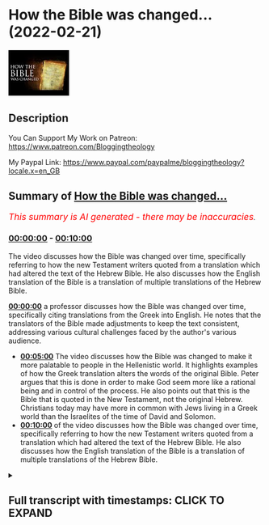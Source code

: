 # How the Bible was changed... (2022-02-21)

![alt How the Bible was changed...](F_46_1i4CQ0.jpg "How the Bible was changed...")

## Description

You Can Support My Work on Patreon:
https://www.patreon.com/Bloggingtheology

My Paypal Link: 
https://www.paypal.com/paypalme/bloggingtheology?locale.x=en_GB

## Summary of [How the Bible was changed...](https://www.youtube.com/watch?v=F_46_1i4CQ0)


*<span style="color:red; font-size:125%">This summary is AI generated - there may be inaccuracies</span>. [](/)*

### [00:00:00](https://www.youtube.com/watch?v=F_46_1i4CQ0&t=0) - [00:10:00](https://www.youtube.com/watch?v=F_46_1i4CQ0&t=600)

The video discusses how the Bible was changed over time, specifically referring to how the new Testament writers quoted from a translation which had altered the text of the Hebrew Bible. He also discusses how the English translation of the Bible is a translation of multiple translations of the Hebrew Bible.

**[00:00:00](https://www.youtube.com/watch?v=F_46_1i4CQ0&t=0)**  a professor discusses how the Bible was changed over time, specifically citing translations from the Greek into English. He notes that the translators of the Bible made adjustments to keep the text consistent, addressing various cultural challenges faced by the author's various audience.
* **[00:05:00](https://www.youtube.com/watch?v=F_46_1i4CQ0&t=300)** The video discusses how the Bible was changed to make it more palatable to people in the Hellenistic world. It highlights examples of how the Greek translation alters the words of the original Bible. Peter argues that this is done in order to make God seem more like a rational being and in control of the process. He also points out that this is the Bible that is quoted in the New Testament, not the original Hebrew. Christians today may have more in common with Jews living in a Greek world than the Israelites of the time of David and Solomon.
* **[00:10:00](https://www.youtube.com/watch?v=F_46_1i4CQ0&t=600)** of the video discusses how the Bible was changed over time, specifically referring to how the new Testament writers quoted from a translation which had altered the text of the Hebrew Bible. He also discusses how the English translation of the Bible is a translation of multiple translations of the Hebrew Bible.

<details><summary><h2>Full transcript with timestamps: CLICK TO EXPAND</h2></summary>

[0:00:02](https://youtu.be/F_46_1i4CQ0?t=2) now in this video i want to share with  
[0:00:04](https://youtu.be/F_46_1i4CQ0?t=4) you some insights into the christian  
[0:00:07](https://youtu.be/F_46_1i4CQ0?t=7) bible things that are not usually known  
[0:00:10](https://youtu.be/F_46_1i4CQ0?t=10) and i'm going to be drawing on this book  
[0:00:12](https://youtu.be/F_46_1i4CQ0?t=12) how the bible actually works by peter  
[0:00:16](https://youtu.be/F_46_1i4CQ0?t=16) enz who is a professor of  
[0:00:18](https://youtu.be/F_46_1i4CQ0?t=18) biblical studies in the u.s  
[0:00:21](https://youtu.be/F_46_1i4CQ0?t=21) and i just want to read a few paragraphs  
[0:00:23](https://youtu.be/F_46_1i4CQ0?t=23) from a chapter where he talks about  
[0:00:25](https://youtu.be/F_46_1i4CQ0?t=25) something which is not really understood  
[0:00:27](https://youtu.be/F_46_1i4CQ0?t=27) at all well and it's this that the new  
[0:00:30](https://youtu.be/F_46_1i4CQ0?t=30) testament writers whether they be the  
[0:00:32](https://youtu.be/F_46_1i4CQ0?t=32) gospel writers or paul or james or peter  
[0:00:35](https://youtu.be/F_46_1i4CQ0?t=35) whoever they are  
[0:00:36](https://youtu.be/F_46_1i4CQ0?t=36) when they quote from the jewish bible  
[0:00:38](https://youtu.be/F_46_1i4CQ0?t=38) the old testament  
[0:00:40](https://youtu.be/F_46_1i4CQ0?t=40) usually or that virtually always quote  
[0:00:42](https://youtu.be/F_46_1i4CQ0?t=42) from a greek translation of the hebrew  
[0:00:45](https://youtu.be/F_46_1i4CQ0?t=45) bibles they're not quoting from the  
[0:00:46](https://youtu.be/F_46_1i4CQ0?t=46) hebrew bible with the original language  
[0:00:48](https://youtu.be/F_46_1i4CQ0?t=48) but from a translation now why are they  
[0:00:51](https://youtu.be/F_46_1i4CQ0?t=51) doing this well the jews who were living  
[0:00:54](https://youtu.be/F_46_1i4CQ0?t=54) uh second third century bc when they  
[0:00:57](https://youtu.be/F_46_1i4CQ0?t=57) produced this greek translation  
[0:00:59](https://youtu.be/F_46_1i4CQ0?t=59) were living in a world that had been  
[0:01:00](https://youtu.be/F_46_1i4CQ0?t=60) conquered by alexander the great in the  
[0:01:03](https://youtu.be/F_46_1i4CQ0?t=63) fourth century and he had basically  
[0:01:05](https://youtu.be/F_46_1i4CQ0?t=65) conquered most of the mediterranean  
[0:01:07](https://youtu.be/F_46_1i4CQ0?t=67) world introduced and spread greek ideas  
[0:01:10](https://youtu.be/F_46_1i4CQ0?t=70) of greek philosophy greek reason culture  
[0:01:13](https://youtu.be/F_46_1i4CQ0?t=73) and language and the jews many of whom  
[0:01:15](https://youtu.be/F_46_1i4CQ0?t=75) were living in the diaspora around the  
[0:01:17](https://youtu.be/F_46_1i4CQ0?t=77) mediterranean  
[0:01:20](https://youtu.be/F_46_1i4CQ0?t=80) obviously wanted to translate their  
[0:01:22](https://youtu.be/F_46_1i4CQ0?t=82) bible into their own language so they  
[0:01:24](https://youtu.be/F_46_1i4CQ0?t=84) translated it into the sceptre again as  
[0:01:26](https://youtu.be/F_46_1i4CQ0?t=86) it's called  
[0:01:28](https://youtu.be/F_46_1i4CQ0?t=88) but there's some interesting points here  
[0:01:30](https://youtu.be/F_46_1i4CQ0?t=90) that peter ends brings up and i want to  
[0:01:32](https://youtu.be/F_46_1i4CQ0?t=92) share them with you  
[0:01:33](https://youtu.be/F_46_1i4CQ0?t=93) so he talks about the jews living in the  
[0:01:36](https://youtu.be/F_46_1i4CQ0?t=96) greek period and the challenges they  
[0:01:38](https://youtu.be/F_46_1i4CQ0?t=98) face because these are monotheistic  
[0:01:39](https://youtu.be/F_46_1i4CQ0?t=99) people living in a pagan environment  
[0:01:43](https://youtu.be/F_46_1i4CQ0?t=103) and they address these challenges that  
[0:01:45](https://youtu.be/F_46_1i4CQ0?t=105) they face in a number of ways he writes  
[0:01:48](https://youtu.be/F_46_1i4CQ0?t=108) one of which is the greek translation of  
[0:01:50](https://youtu.be/F_46_1i4CQ0?t=110) the hebrew old testament called the  
[0:01:53](https://youtu.be/F_46_1i4CQ0?t=113) septuagint the little footnote at the  
[0:01:55](https://youtu.be/F_46_1i4CQ0?t=115) bottom here which is quite helpful the  
[0:01:57](https://youtu.be/F_46_1i4CQ0?t=117) sexually it means in english 70 and the  
[0:02:01](https://youtu.be/F_46_1i4CQ0?t=121) name is based on a jewish legend that  
[0:02:04](https://youtu.be/F_46_1i4CQ0?t=124) six members of each of the 12 tribes so  
[0:02:07](https://youtu.be/F_46_1i4CQ0?t=127) 72  
[0:02:09](https://youtu.be/F_46_1i4CQ0?t=129) were sequestered on an island and  
[0:02:11](https://youtu.be/F_46_1i4CQ0?t=131) miraculously cranked out the translation  
[0:02:15](https://youtu.be/F_46_1i4CQ0?t=135) in short order but the historical truth  
[0:02:18](https://youtu.be/F_46_1i4CQ0?t=138) he says is more complicated the greek  
[0:02:20](https://youtu.be/F_46_1i4CQ0?t=140) translations were probably grassroots  
[0:02:23](https://youtu.be/F_46_1i4CQ0?t=143) efforts made in many different places  
[0:02:26](https://youtu.be/F_46_1i4CQ0?t=146) over time after the greek conquest  
[0:02:29](https://youtu.be/F_46_1i4CQ0?t=149) but the important point here is the new  
[0:02:31](https://youtu.be/F_46_1i4CQ0?t=151) testament writers almost always relied  
[0:02:34](https://youtu.be/F_46_1i4CQ0?t=154) on this translation this sceptre again  
[0:02:37](https://youtu.be/F_46_1i4CQ0?t=157) so it's not a minor point this  
[0:02:39](https://youtu.be/F_46_1i4CQ0?t=159) now he goes on and says translations are  
[0:02:42](https://youtu.be/F_46_1i4CQ0?t=162) great places for religious groups  
[0:02:45](https://youtu.be/F_46_1i4CQ0?t=165) ancient and modern to introduce course  
[0:02:48](https://youtu.be/F_46_1i4CQ0?t=168) correctives to some things that might  
[0:02:50](https://youtu.be/F_46_1i4CQ0?t=170) cause embarrassment now he doesn't  
[0:02:53](https://youtu.be/F_46_1i4CQ0?t=173) mention it in this book but some very  
[0:02:55](https://youtu.be/F_46_1i4CQ0?t=175) recent very good  
[0:02:57](https://youtu.be/F_46_1i4CQ0?t=177) translations of the bible have  
[0:02:59](https://youtu.be/F_46_1i4CQ0?t=179) introduced uh more shall we say  
[0:03:02](https://youtu.be/F_46_1i4CQ0?t=182) culturally sensitive language for the  
[0:03:04](https://youtu.be/F_46_1i4CQ0?t=184) western audience there's you know the  
[0:03:06](https://youtu.be/F_46_1i4CQ0?t=186) language is changing and adjusting  
[0:03:08](https://youtu.be/F_46_1i4CQ0?t=188) itself to the latest cultural fashions  
[0:03:11](https://youtu.be/F_46_1i4CQ0?t=191) we still see that going on today  
[0:03:13](https://youtu.be/F_46_1i4CQ0?t=193) but back to peter ends you give some  
[0:03:16](https://youtu.be/F_46_1i4CQ0?t=196) examples  
[0:03:18](https://youtu.be/F_46_1i4CQ0?t=198) now in genesis chapter 2 verse 2 in  
[0:03:21](https://youtu.be/F_46_1i4CQ0?t=201) hebrew  
[0:03:22](https://youtu.be/F_46_1i4CQ0?t=202) it says that god finished the work of  
[0:03:25](https://youtu.be/F_46_1i4CQ0?t=205) creation on the seventh day now peter  
[0:03:28](https://youtu.be/F_46_1i4CQ0?t=208) ends being a biblical scholar he can  
[0:03:30](https://youtu.be/F_46_1i4CQ0?t=210) read the hebrew you can read the greek  
[0:03:32](https://youtu.be/F_46_1i4CQ0?t=212) and he says in hebrew it says god  
[0:03:34](https://youtu.be/F_46_1i4CQ0?t=214) finished the work of creation on the  
[0:03:36](https://youtu.be/F_46_1i4CQ0?t=216) seventh day that sound a bit odd  
[0:03:38](https://youtu.be/F_46_1i4CQ0?t=218) which if you think about it suggests  
[0:03:40](https://youtu.be/F_46_1i4CQ0?t=220) that god actually did some work on the  
[0:03:43](https://youtu.be/F_46_1i4CQ0?t=223) seventh day  
[0:03:44](https://youtu.be/F_46_1i4CQ0?t=224) and then took the afternoon off  
[0:03:47](https://youtu.be/F_46_1i4CQ0?t=227) but that would imply that god broke on  
[0:03:50](https://youtu.be/F_46_1i4CQ0?t=230) page one of the bible his own  
[0:03:52](https://youtu.be/F_46_1i4CQ0?t=232) commandment to do no work on the sabbath  
[0:03:56](https://youtu.be/F_46_1i4CQ0?t=236) the greek translators saw the problem  
[0:03:59](https://youtu.be/F_46_1i4CQ0?t=239) and made a minor adjustment  
[0:04:02](https://youtu.be/F_46_1i4CQ0?t=242) and they wrote translating into english  
[0:04:04](https://youtu.be/F_46_1i4CQ0?t=244) he finished on the sixth day his works  
[0:04:09](https://youtu.be/F_46_1i4CQ0?t=249) now god doesn't contradict himself  
[0:04:11](https://youtu.be/F_46_1i4CQ0?t=251) problem  
[0:04:12](https://youtu.be/F_46_1i4CQ0?t=252) solved another example  
[0:04:15](https://youtu.be/F_46_1i4CQ0?t=255) the hebrew word for a sacrificial altar  
[0:04:19](https://youtu.be/F_46_1i4CQ0?t=259) mizbeach if i pronounce that correctly  
[0:04:21](https://youtu.be/F_46_1i4CQ0?t=261) in hebrew nisbet  
[0:04:22](https://youtu.be/F_46_1i4CQ0?t=262) is used pretty much across the board in  
[0:04:24](https://youtu.be/F_46_1i4CQ0?t=264) the old testament no matter whose alter  
[0:04:27](https://youtu.be/F_46_1i4CQ0?t=267) it is  
[0:04:29](https://youtu.be/F_46_1i4CQ0?t=269) whether it be a pagan or a jewish altar  
[0:04:31](https://youtu.be/F_46_1i4CQ0?t=271) it doesn't matter it's the same words  
[0:04:32](https://youtu.be/F_46_1i4CQ0?t=272) used the greek translators however like  
[0:04:36](https://youtu.be/F_46_1i4CQ0?t=276) to use two different words in their  
[0:04:38](https://youtu.be/F_46_1i4CQ0?t=278) translation  
[0:04:39](https://youtu.be/F_46_1i4CQ0?t=279) depending on whether the altar was  
[0:04:41](https://youtu.be/F_46_1i4CQ0?t=281) israelite or pagan  
[0:04:44](https://youtu.be/F_46_1i4CQ0?t=284) that change helped clarify that  
[0:04:46](https://youtu.be/F_46_1i4CQ0?t=286) sacrificing to god is nothing like  
[0:04:49](https://youtu.be/F_46_1i4CQ0?t=289) sacrificing to other gods  
[0:04:51](https://youtu.be/F_46_1i4CQ0?t=291) not a bad adjustment for jews living in  
[0:04:54](https://youtu.be/F_46_1i4CQ0?t=294) greek polytheistic culture  
[0:04:56](https://youtu.be/F_46_1i4CQ0?t=296) trying to maintain their identity amid  
[0:04:59](https://youtu.be/F_46_1i4CQ0?t=299) the temples and strange gods all around  
[0:05:03](https://youtu.be/F_46_1i4CQ0?t=303) them  
[0:05:04](https://youtu.be/F_46_1i4CQ0?t=304) so what peter is  
[0:05:06](https://youtu.be/F_46_1i4CQ0?t=306) doing here is giving us a number of  
[0:05:07](https://youtu.be/F_46_1i4CQ0?t=307) examples of how this greek translation  
[0:05:11](https://youtu.be/F_46_1i4CQ0?t=311) subtly or not so subtly alters the words  
[0:05:14](https://youtu.be/F_46_1i4CQ0?t=314) of the original bible to make it more  
[0:05:16](https://youtu.be/F_46_1i4CQ0?t=316) up-to-date more acceptable to people in  
[0:05:20](https://youtu.be/F_46_1i4CQ0?t=320) the hellenistic world  
[0:05:22](https://youtu.be/F_46_1i4CQ0?t=322) and um this matters because this greek  
[0:05:25](https://youtu.be/F_46_1i4CQ0?t=325) translation  
[0:05:26](https://youtu.be/F_46_1i4CQ0?t=326) is the very translation used by new  
[0:05:28](https://youtu.be/F_46_1i4CQ0?t=328) testament writers they're not quoting  
[0:05:30](https://youtu.be/F_46_1i4CQ0?t=330) from the original  
[0:05:31](https://youtu.be/F_46_1i4CQ0?t=331) another example  
[0:05:33](https://youtu.be/F_46_1i4CQ0?t=333) in hebrew in exodus 24 10  
[0:05:36](https://youtu.be/F_46_1i4CQ0?t=336) says rather casually  
[0:05:39](https://youtu.be/F_46_1i4CQ0?t=339) that moses and a party and of more than  
[0:05:42](https://youtu.be/F_46_1i4CQ0?t=342) 70 israelites  
[0:05:44](https://youtu.be/F_46_1i4CQ0?t=344) saw the god of israel so it says in the  
[0:05:47](https://youtu.be/F_46_1i4CQ0?t=347) hebrew they saw the god of israel which  
[0:05:49](https://youtu.be/F_46_1i4CQ0?t=349) is a problem because no one is actually  
[0:05:51](https://youtu.be/F_46_1i4CQ0?t=351) supposed to be able to see god  
[0:05:55](https://youtu.be/F_46_1i4CQ0?t=355) the greek translation  
[0:05:57](https://youtu.be/F_46_1i4CQ0?t=357) shifts the focus literally  
[0:06:00](https://youtu.be/F_46_1i4CQ0?t=360) they quote saw the place where the god  
[0:06:03](https://youtu.be/F_46_1i4CQ0?t=363) of israel stood they saw the place where  
[0:06:06](https://youtu.be/F_46_1i4CQ0?t=366) the god of it let's look and see god  
[0:06:07](https://youtu.be/F_46_1i4CQ0?t=367) they just saw the place where he stood  
[0:06:10](https://youtu.be/F_46_1i4CQ0?t=370) likewise  
[0:06:12](https://youtu.be/F_46_1i4CQ0?t=372) after instructions for building the  
[0:06:14](https://youtu.be/F_46_1i4CQ0?t=374) mercy seat atop the ark of the covenant  
[0:06:17](https://youtu.be/F_46_1i4CQ0?t=377) god says  
[0:06:18](https://youtu.be/F_46_1i4CQ0?t=378) there i will meet with you exodus 25 22.  
[0:06:24](https://youtu.be/F_46_1i4CQ0?t=384) in the scepter again god says i will  
[0:06:26](https://youtu.be/F_46_1i4CQ0?t=386) make myself known to you  
[0:06:30](https://youtu.be/F_46_1i4CQ0?t=390) which avoids the possibility of god's  
[0:06:32](https://youtu.be/F_46_1i4CQ0?t=392) physically appearing to moses  
[0:06:35](https://youtu.be/F_46_1i4CQ0?t=395) a subtle but important change and again  
[0:06:38](https://youtu.be/F_46_1i4CQ0?t=398) in numbers 3 16  
[0:06:40](https://youtu.be/F_46_1i4CQ0?t=400) it's a book in the bible  
[0:06:42](https://youtu.be/F_46_1i4CQ0?t=402) where the hebrew refers to god's very  
[0:06:45](https://youtu.be/F_46_1i4CQ0?t=405) human-like mouth  
[0:06:47](https://youtu.be/F_46_1i4CQ0?t=407) the greek translation replaces mouth  
[0:06:50](https://youtu.be/F_46_1i4CQ0?t=410) with god's voice  
[0:06:52](https://youtu.be/F_46_1i4CQ0?t=412) yes humans have voices too but at least  
[0:06:55](https://youtu.be/F_46_1i4CQ0?t=415) now god doesn't have a body so he's  
[0:06:57](https://youtu.be/F_46_1i4CQ0?t=417) suggesting here that the greek  
[0:06:59](https://youtu.be/F_46_1i4CQ0?t=419) translators change the language used to  
[0:07:02](https://youtu.be/F_46_1i4CQ0?t=422) describe god to make it fit in with  
[0:07:05](https://youtu.be/F_46_1i4CQ0?t=425) greek philosophical ideas about god not  
[0:07:07](https://youtu.be/F_46_1i4CQ0?t=427) having a body being being an abstraction  
[0:07:10](https://youtu.be/F_46_1i4CQ0?t=430) being eternal and not being this quite  
[0:07:12](https://youtu.be/F_46_1i4CQ0?t=432) anthropomorphic figure we see often in  
[0:07:15](https://youtu.be/F_46_1i4CQ0?t=435) biblical passages  
[0:07:18](https://youtu.be/F_46_1i4CQ0?t=438) the septuagint he says this is the greek  
[0:07:20](https://youtu.be/F_46_1i4CQ0?t=440) translation really wants to make god  
[0:07:22](https://youtu.be/F_46_1i4CQ0?t=442) seem more well  
[0:07:24](https://youtu.be/F_46_1i4CQ0?t=444) god-like  
[0:07:25](https://youtu.be/F_46_1i4CQ0?t=445) god like to a greek jewish audience that  
[0:07:28](https://youtu.be/F_46_1i4CQ0?t=448) is  
[0:07:29](https://youtu.be/F_46_1i4CQ0?t=449) another example in genesis 6 6 chapter 6  
[0:07:33](https://youtu.be/F_46_1i4CQ0?t=453) verse 6  
[0:07:34](https://youtu.be/F_46_1i4CQ0?t=454) which still troubles some readers today  
[0:07:38](https://youtu.be/F_46_1i4CQ0?t=458) yahweh it says  
[0:07:40](https://youtu.be/F_46_1i4CQ0?t=460) says he was sorry he created humans so  
[0:07:43](https://youtu.be/F_46_1i4CQ0?t=463) god is sorry he created humans in  
[0:07:47](https://youtu.be/F_46_1i4CQ0?t=467) genesis 6 6.  
[0:07:48](https://youtu.be/F_46_1i4CQ0?t=468) and it says it grieved him to his heart  
[0:07:52](https://youtu.be/F_46_1i4CQ0?t=472) it grieved him god was grieved because  
[0:07:55](https://youtu.be/F_46_1i4CQ0?t=475) they kept sinning which led god to drown  
[0:07:57](https://youtu.be/F_46_1i4CQ0?t=477) everyone  
[0:07:59](https://youtu.be/F_46_1i4CQ0?t=479) how can someone the jews claim to be the  
[0:08:02](https://youtu.be/F_46_1i4CQ0?t=482) true god seem so indecisive not to  
[0:08:06](https://youtu.be/F_46_1i4CQ0?t=486) mention prone to reactive human-like  
[0:08:08](https://youtu.be/F_46_1i4CQ0?t=488) emotions peter enz asks so the greek  
[0:08:12](https://youtu.be/F_46_1i4CQ0?t=492) translation  
[0:08:14](https://youtu.be/F_46_1i4CQ0?t=494) simply gets rid of our idea altogether  
[0:08:16](https://youtu.be/F_46_1i4CQ0?t=496) instead of being sorry  
[0:08:19](https://youtu.be/F_46_1i4CQ0?t=499) the lord thought deeply that's what the  
[0:08:21](https://youtu.be/F_46_1i4CQ0?t=501) greek says the lord thought deeply  
[0:08:24](https://youtu.be/F_46_1i4CQ0?t=504) instead of grieving  
[0:08:26](https://youtu.be/F_46_1i4CQ0?t=506) god pondered  
[0:08:28](https://youtu.be/F_46_1i4CQ0?t=508) yeah so god does it's not sorry he  
[0:08:30](https://youtu.be/F_46_1i4CQ0?t=510) thought deeply he's not grieving he  
[0:08:33](https://youtu.be/F_46_1i4CQ0?t=513) pondered  
[0:08:34](https://youtu.be/F_46_1i4CQ0?t=514) now god is very a very greek like  
[0:08:37](https://youtu.be/F_46_1i4CQ0?t=517) rational he's in control of the whole  
[0:08:40](https://youtu.be/F_46_1i4CQ0?t=520) process god isn't taken off god and  
[0:08:42](https://youtu.be/F_46_1i4CQ0?t=522) doesn't change his mind  
[0:08:45](https://youtu.be/F_46_1i4CQ0?t=525) remember this is the bible the greek  
[0:08:47](https://youtu.be/F_46_1i4CQ0?t=527) bible that's quoted in the new testament  
[0:08:49](https://youtu.be/F_46_1i4CQ0?t=529) not the not the original hebrew  
[0:08:51](https://youtu.be/F_46_1i4CQ0?t=531) just to make a point  
[0:08:53](https://youtu.be/F_46_1i4CQ0?t=533) apparently the ancient israelites  
[0:08:55](https://youtu.be/F_46_1i4CQ0?t=535) weren't bothered by genesis 6 6  
[0:08:58](https://youtu.be/F_46_1i4CQ0?t=538) but we are he says  
[0:09:00](https://youtu.be/F_46_1i4CQ0?t=540) we should let that sink in  
[0:09:03](https://youtu.be/F_46_1i4CQ0?t=543) christians today and by the way this  
[0:09:05](https://youtu.be/F_46_1i4CQ0?t=545) book is really written with an eye to  
[0:09:06](https://youtu.be/F_46_1i4CQ0?t=546) christians today and how christians  
[0:09:09](https://youtu.be/F_46_1i4CQ0?t=549) particularly american christians deal  
[0:09:10](https://youtu.be/F_46_1i4CQ0?t=550) with the biblical texts  
[0:09:12](https://youtu.be/F_46_1i4CQ0?t=552) christians today perhaps have more in  
[0:09:14](https://youtu.be/F_46_1i4CQ0?t=554) common with jews living in a greek world  
[0:09:17](https://youtu.be/F_46_1i4CQ0?t=557) than we would with the the israelites of  
[0:09:20](https://youtu.be/F_46_1i4CQ0?t=560) the time of david and solomon  
[0:09:23](https://youtu.be/F_46_1i4CQ0?t=563) we expect certain things of god  
[0:09:26](https://youtu.be/F_46_1i4CQ0?t=566) and are bothered when we don't see them  
[0:09:28](https://youtu.be/F_46_1i4CQ0?t=568) in the bible so he's talking about how  
[0:09:31](https://youtu.be/F_46_1i4CQ0?t=571) many average christians in america  
[0:09:33](https://youtu.be/F_46_1i4CQ0?t=573) particularly they read the old testament  
[0:09:35](https://youtu.be/F_46_1i4CQ0?t=575) for the first time and they see  
[0:09:36](https://youtu.be/F_46_1i4CQ0?t=576) depictions of god that disturb them  
[0:09:39](https://youtu.be/F_46_1i4CQ0?t=579) and the greek translators  
[0:09:42](https://youtu.be/F_46_1i4CQ0?t=582) change the wording very often to kind of  
[0:09:44](https://youtu.be/F_46_1i4CQ0?t=584) soften that or to take away the problem  
[0:09:48](https://youtu.be/F_46_1i4CQ0?t=588) and he basically approves of this by the  
[0:09:50](https://youtu.be/F_46_1i4CQ0?t=590) way  
[0:09:51](https://youtu.be/F_46_1i4CQ0?t=591) so another example likewise according to  
[0:09:53](https://youtu.be/F_46_1i4CQ0?t=593) exodus 4 24  
[0:09:56](https://youtu.be/F_46_1i4CQ0?t=596) in the hebrew of course  
[0:09:58](https://youtu.be/F_46_1i4CQ0?t=598) yahweh is waiting for moses by the side  
[0:10:01](https://youtu.be/F_46_1i4CQ0?t=601) of the road to somewhat shockingly kill  
[0:10:04](https://youtu.be/F_46_1i4CQ0?t=604) him  
[0:10:05](https://youtu.be/F_46_1i4CQ0?t=605) when he had just gotten done convincing  
[0:10:08](https://youtu.be/F_46_1i4CQ0?t=608) moses to go back to egypt and deliver  
[0:10:11](https://youtu.be/F_46_1i4CQ0?t=611) the israelite slaves  
[0:10:13](https://youtu.be/F_46_1i4CQ0?t=613) the greek translation clearly concerned  
[0:10:16](https://youtu.be/F_46_1i4CQ0?t=616) with such a painful ungodlike about face  
[0:10:19](https://youtu.be/F_46_1i4CQ0?t=619) god suddenly changing his mind  
[0:10:21](https://youtu.be/F_46_1i4CQ0?t=621) says that the angel of the lord was  
[0:10:25](https://youtu.be/F_46_1i4CQ0?t=625) waiting for moses so it's not god  
[0:10:27](https://youtu.be/F_46_1i4CQ0?t=627) anymore it's an angel sure that doesn't  
[0:10:30](https://youtu.be/F_46_1i4CQ0?t=630) solve the problem entirely he writes but  
[0:10:32](https://youtu.be/F_46_1i4CQ0?t=632) at least god has a buffer so god now is  
[0:10:36](https://youtu.be/F_46_1i4CQ0?t=636) not directly implicated in killing one  
[0:10:38](https://youtu.be/F_46_1i4CQ0?t=638) of his prophets or trying to kill one of  
[0:10:40](https://youtu.be/F_46_1i4CQ0?t=640) his prophets having just convinced moses  
[0:10:42](https://youtu.be/F_46_1i4CQ0?t=642) to go back to egypt and deliver the  
[0:10:45](https://youtu.be/F_46_1i4CQ0?t=645) israelite slaves  
[0:10:47](https://youtu.be/F_46_1i4CQ0?t=647) these examples peter n says illustrate a  
[0:10:50](https://youtu.be/F_46_1i4CQ0?t=650) vital concept for us  
[0:10:53](https://youtu.be/F_46_1i4CQ0?t=653) jews at the time changed their sacred  
[0:10:56](https://youtu.be/F_46_1i4CQ0?t=656) texts to clarify an inverted commas in  
[0:11:00](https://youtu.be/F_46_1i4CQ0?t=660) their time and place what god is like  
[0:11:03](https://youtu.be/F_46_1i4CQ0?t=663) they change the bible to accommodate  
[0:11:06](https://youtu.be/F_46_1i4CQ0?t=666) their culture now this is a really  
[0:11:08](https://youtu.be/F_46_1i4CQ0?t=668) important point i think it's pretty much  
[0:11:10](https://youtu.be/F_46_1i4CQ0?t=670) irrefutable the evidence is there in the  
[0:11:12](https://youtu.be/F_46_1i4CQ0?t=672) hebrew and the greek  
[0:11:13](https://youtu.be/F_46_1i4CQ0?t=673) that the the jews of that time changed  
[0:11:15](https://youtu.be/F_46_1i4CQ0?t=675) the bible to make it accommodate to make  
[0:11:17](https://youtu.be/F_46_1i4CQ0?t=677) it conform to make it fit in with the  
[0:11:20](https://youtu.be/F_46_1i4CQ0?t=680) culture of the hellenistic world the  
[0:11:23](https://youtu.be/F_46_1i4CQ0?t=683) world of alexandra the great greek  
[0:11:25](https://youtu.be/F_46_1i4CQ0?t=685) thought greek philosophy greek customs  
[0:11:27](https://youtu.be/F_46_1i4CQ0?t=687) greek understandings of god the bible  
[0:11:29](https://youtu.be/F_46_1i4CQ0?t=689) has literally changed and it's that  
[0:11:31](https://youtu.be/F_46_1i4CQ0?t=691) bible is that as i say used by the new  
[0:11:33](https://youtu.be/F_46_1i4CQ0?t=693) testament writers  
[0:11:36](https://youtu.be/F_46_1i4CQ0?t=696) and then he goes on and again with an  
[0:11:38](https://youtu.be/F_46_1i4CQ0?t=698) eye to the contemporary issues in modern  
[0:11:40](https://youtu.be/F_46_1i4CQ0?t=700) america all this reminds me of a recent  
[0:11:43](https://youtu.be/F_46_1i4CQ0?t=703) controversy he writes among some  
[0:11:45](https://youtu.be/F_46_1i4CQ0?t=705) christians namely whether bible  
[0:11:48](https://youtu.be/F_46_1i4CQ0?t=708) translations today  
[0:11:50](https://youtu.be/F_46_1i4CQ0?t=710) should use gender inclusive language in  
[0:11:53](https://youtu.be/F_46_1i4CQ0?t=713) other words to to use language refers to  
[0:11:56](https://youtu.be/F_46_1i4CQ0?t=716) male and female rather than just male  
[0:11:58](https://youtu.be/F_46_1i4CQ0?t=718) because often  
[0:11:59](https://youtu.be/F_46_1i4CQ0?t=719) in the greek  
[0:12:00](https://youtu.be/F_46_1i4CQ0?t=720) uh it refers to um uses the male term  
[0:12:03](https://youtu.be/F_46_1i4CQ0?t=723) and so gender inclusive language refers  
[0:12:05](https://youtu.be/F_46_1i4CQ0?t=725) to male and female  
[0:12:08](https://youtu.be/F_46_1i4CQ0?t=728) talk about a food fight he says  
[0:12:10](https://youtu.be/F_46_1i4CQ0?t=730) whatever might we might one might think  
[0:12:13](https://youtu.be/F_46_1i4CQ0?t=733) of it the argument that gender inclusive  
[0:12:16](https://youtu.be/F_46_1i4CQ0?t=736) language is simply compromising the  
[0:12:18](https://youtu.be/F_46_1i4CQ0?t=738) bible for the sake of culture  
[0:12:21](https://youtu.be/F_46_1i4CQ0?t=741) rings rather hollow  
[0:12:23](https://youtu.be/F_46_1i4CQ0?t=743) he says when we look at what the jews  
[0:12:25](https://youtu.be/F_46_1i4CQ0?t=745) were doing about 2300 years ago  
[0:12:29](https://youtu.be/F_46_1i4CQ0?t=749) they produced a culturally influenced  
[0:12:32](https://youtu.be/F_46_1i4CQ0?t=752) bible translation  
[0:12:34](https://youtu.be/F_46_1i4CQ0?t=754) the translation that oh sweet irony  
[0:12:38](https://youtu.be/F_46_1i4CQ0?t=758) became the bible of the new testament  
[0:12:41](https://youtu.be/F_46_1i4CQ0?t=761) writers  
[0:12:43](https://youtu.be/F_46_1i4CQ0?t=763) i'll leave it there so  
[0:12:44](https://youtu.be/F_46_1i4CQ0?t=764) here's a he is a writer who is a fairly  
[0:12:47](https://youtu.be/F_46_1i4CQ0?t=767) progressive fairly liberal evangelical  
[0:12:50](https://youtu.be/F_46_1i4CQ0?t=770) christian  
[0:12:51](https://youtu.be/F_46_1i4CQ0?t=771) and so he you know he's making a virtue  
[0:12:53](https://youtu.be/F_46_1i4CQ0?t=773) out of necessity necessity is we've got  
[0:12:55](https://youtu.be/F_46_1i4CQ0?t=775) to face the facts that the uh the new  
[0:12:57](https://youtu.be/F_46_1i4CQ0?t=777) testament writers were quoting from a  
[0:12:59](https://youtu.be/F_46_1i4CQ0?t=779) translation which has substantially  
[0:13:01](https://youtu.be/F_46_1i4CQ0?t=781) altered the hebrew bible  
[0:13:04](https://youtu.be/F_46_1i4CQ0?t=784) so  
[0:13:05](https://youtu.be/F_46_1i4CQ0?t=785) we can kind of do the same again we can  
[0:13:08](https://youtu.be/F_46_1i4CQ0?t=788) introduce gender inclusive language he  
[0:13:10](https://youtu.be/F_46_1i4CQ0?t=790) goes on later to talk about other things  
[0:13:12](https://youtu.be/F_46_1i4CQ0?t=792) uh to do with homosexuality and gay  
[0:13:14](https://youtu.be/F_46_1i4CQ0?t=794) marriage and he is allowing these  
[0:13:16](https://youtu.be/F_46_1i4CQ0?t=796) changes to justify further changes to uh  
[0:13:21](https://youtu.be/F_46_1i4CQ0?t=801) the biblical uh text and our  
[0:13:23](https://youtu.be/F_46_1i4CQ0?t=803) understanding of what god's word is to  
[0:13:26](https://youtu.be/F_46_1i4CQ0?t=806) us today  
[0:13:27](https://youtu.be/F_46_1i4CQ0?t=807) so um i'm obviously not focusing on that  
[0:13:30](https://youtu.be/F_46_1i4CQ0?t=810) so much but just on how the new  
[0:13:32](https://youtu.be/F_46_1i4CQ0?t=812) testament writers quoted from a  
[0:13:34](https://youtu.be/F_46_1i4CQ0?t=814) translation that had already altered and  
[0:13:37](https://youtu.be/F_46_1i4CQ0?t=817) changed the text of the hebrew bible  
[0:13:40](https://youtu.be/F_46_1i4CQ0?t=820) itself  
[0:13:41](https://youtu.be/F_46_1i4CQ0?t=821) and then of course  
[0:13:43](https://youtu.be/F_46_1i4CQ0?t=823) we mustn't forget that we read the new  
[0:13:45](https://youtu.be/F_46_1i4CQ0?t=825) testament in english so we have the  
[0:13:48](https://youtu.be/F_46_1i4CQ0?t=828) hebrew original  
[0:13:49](https://youtu.be/F_46_1i4CQ0?t=829) we have the greek new testament which  
[0:13:52](https://youtu.be/F_46_1i4CQ0?t=832) quotes from a translation of the hebrew  
[0:13:55](https://youtu.be/F_46_1i4CQ0?t=835) and then it's translated again  
[0:13:57](https://youtu.be/F_46_1i4CQ0?t=837) into english you have this layer upon  
[0:13:59](https://youtu.be/F_46_1i4CQ0?t=839) layer upon layer  
[0:14:01](https://youtu.be/F_46_1i4CQ0?t=841) of every act of translation by the way  
[0:14:03](https://youtu.be/F_46_1i4CQ0?t=843) isn't just a mechanical process it's an  
[0:14:06](https://youtu.be/F_46_1i4CQ0?t=846) act of interpretation  
[0:14:08](https://youtu.be/F_46_1i4CQ0?t=848) it's not a simple word for word  
[0:14:11](https://youtu.be/F_46_1i4CQ0?t=851) translation is every act  
[0:14:13](https://youtu.be/F_46_1i4CQ0?t=853) of translation is an interpretation  
[0:14:16](https://youtu.be/F_46_1i4CQ0?t=856) itself  
[0:14:17](https://youtu.be/F_46_1i4CQ0?t=857) anyway that's um what i wanted to say  
[0:14:19](https://youtu.be/F_46_1i4CQ0?t=859) and i do recommend this book it's  
[0:14:21](https://youtu.be/F_46_1i4CQ0?t=861) written in a quite a tabloidy way to a  
[0:14:24](https://youtu.be/F_46_1i4CQ0?t=864) popular american audience and even  
[0:14:26](https://youtu.be/F_46_1i4CQ0?t=866) though this style is very american in  
[0:14:28](https://youtu.be/F_46_1i4CQ0?t=868) places um i think there are a lot of  
[0:14:31](https://youtu.be/F_46_1i4CQ0?t=871) hard  
[0:14:32](https://youtu.be/F_46_1i4CQ0?t=872) nuggets of facts in here which are worth  
[0:14:35](https://youtu.be/F_46_1i4CQ0?t=875) getting to know about if you want to  
[0:14:37](https://youtu.be/F_46_1i4CQ0?t=877) understand how the bible actually works  
[0:14:40](https://youtu.be/F_46_1i4CQ0?t=880) until next time  

</details>
